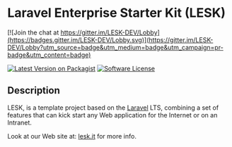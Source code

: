 # Laravel Enterprise Starter Kit (LESK)

[![Join the chat at https://gitter.im/LESK-DEV/Lobby](https://badges.gitter.im/LESK-DEV/Lobby.svg)](https://gitter.im/LESK-DEV/Lobby?utm_source=badge&utm_medium=badge&utm_campaign=pr-badge&utm_content=badge)

[![Latest Version on Packagist][ico-version]][link-packagist]
[![Software License][ico-license]](LICENSE.md)

## Description
LESK, is a template project based on the [Laravel](http://laravel.com/) LTS, combining a set of features 
that can kick start any Web application for the Internet or on an Intranet. 

Look at our Web site at: [lesk.it](http://lesk.it) for more info.


[ico-version]: https://img.shields.io/badge/packagist-v0.1.0-orange.svg
[ico-license]: https://img.shields.io/badge/licence-GPLv3-brightgreen.svg

[link-packagist]: https://packagist.org/packages/sroutier/laravel-enterprise-starter-kit

